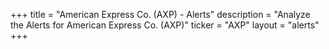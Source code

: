 +++
title = "American Express Co. (AXP) - Alerts"
description = "Analyze the Alerts for American Express Co. (AXP)"
ticker = "AXP"
layout = "alerts"
+++

